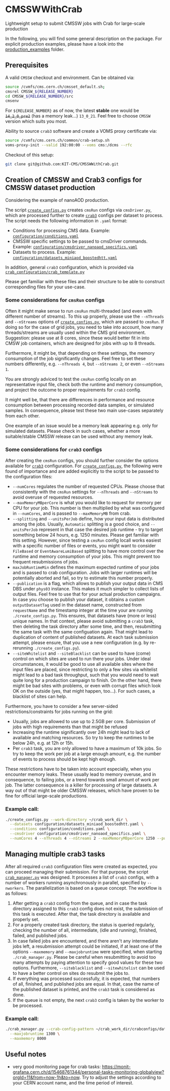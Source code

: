 # CMSSWWithCrab
Lightweight setup to submit CMSSW jobs with Crab for large-scale production

In the following, you will find some general description on the package.
For explicit production examples, please have a look into the [production_examples](production_examples) folder.

## Prerequisites

A valid `CMSSW` checkout and environment. Can be obtained via:

```bash
source /cvmfs/cms.cern.ch/cmsset_default.sh;
cmsrel CMSSW_${RELEASE_NUMBER}
cd CMSSW_${RELEASE_NUMBER}/src
cmsenv
```

For `${RELEASE_NUMBER}` as of now, the latest **stable** one would be ~~`14_2_0_pre2`~~ (has a memory leak...) `13_0_21`.
Feel free to choose `CMSSW` version which suits you most.

Ability to source `crab3` software and create a VOMS proxy certificate via:

```bash
source /cvmfs/cms.cern.ch/common/crab-setup.sh
voms-proxy-init --valid 192:00:00 --voms cms:/dcms --rfc
```

Checkout of this setup:

```bash
git clone git@github.com:KIT-CMS/CMSSWWithCrab.git
```

## Creation of CMSSW and Crab3 configs for CMSSW dataset production

Considering the example of nanoAOD production.

The script [`create_configs.py`](create_configs.py) creates `cmsRun` configs via `cmsDriver.py`, which are processed further
to create [`crab3`](https://twiki.cern.ch/twiki/bin/view/CMSPublic/SWGuideCrab) configs per dataset to process. The script needs the following information in `.yaml` format:

* Conditions for processing CMS data. Example: [`configuration/conditions.yaml`](configuration/conditions.yaml)
* CMSSW specific settings to be passed to cmsDriver commands. Example: [`configuration/cmsdriver_nanoaod_specifics.yaml`](configuration/cmsdriver_nanoaod_specifics.yaml)
* Datasets to process. Example: [`configuration/datasets_miniaod_boostedhtt.yaml`](configuration/datasets_miniaod_boostedhtt.yaml)

In addition, general `crab3` configuration, which is provided via [`crab_configuration/crab_template.py`](crab_configuration/crab_template.py)

Please get familiar with these files and their structure to be able to construct corresponding files for your use-case.

### Some considerations for `cmsRun` configs

Often it might make sense to run `cmsRun` multi-threaded (and even with different number of streams). To this up properly, please use the `--nThreads` and `--nStreams`
options of [`create_configs.py`](create_configs.py), which are passed to `cmsRun`. If doing so for the case of grid jobs, you need to take into account,
how many threads/streams are usually used within the CMS grid environment. Suggestion: please use at 8 cores, since these would better fit in into CMSW job containers,
which are designed for jobs with up to 8 threads.

Furthermore, it might be, that depending on these settings, the memory consumption of the job significantly changes.
Feel free to set these numbers differently, e.g. `--nThreads 4`, but `--nStreams 2`, or even `--nStreams 1`.

You are strongly adviced to test the `cmsRun` config locally on an representative input file, check both the runtime and memory consumption, and project
the outcome to proper requirements for `crab3` config.

It might well be, that there are differences in performance and resource consumption between processing recorded data samples, or simulated samples.
In consequence, please test these two main use-cases separately from each other.

One example of an issue would be a memory leak appearing e.g. only for simulated datasets. Please check in such cases, whether a more suitable/stable CMSSW release
can be used without any memory leak.

### Some considerations for `crab3` configs

After creating the `cmsRun` configs, you should further consider the options available for
[`crab3`](https://twiki.cern.ch/twiki/bin/view/CMSPublic/SWGuideCrab#Documentation_for_beginner_users) configuration.
For [`create_configs.py`](create_configs.py), the following were found of importance and are added explicitly to the script to be passed to the configuration files:

* `--numCores` regulates the number of requested CPUs. Please choose that consistently with the `cmsRun` settings for `--nThreads` and `--nStreams` to avoid overuse of requested resources.
* `--maxMemoryMBperCore` is what you would like to request for memory per CPU for your job. This number is then multiplied by what was configured in `--numCores`, and is passed to `--maxMemoryMB` from crab.
* `--splitting` and `--unitsPerJob` define, how your input data is distributed among the jobs. Usually, `Automatic` splitting is a good choice, and `--unitsPerJob` represent in that case the desired job runtime - try to target something below 24 hours, e.g. 1250 minutes. Please get familiar with this setting. However, since testing a `cmsRun` config locall works easiest with a specific number of files or events, you might want to consider `FileBased` or `EventAwareLumiBased` splitting to have more control over the runtime and memory consumption of your jobs. This might prevent too frequent resubmissions of jobs.
* `maxJobRuntimeMin` defines the maximum expected runtime of your jobs and is passed to crab configuration. Jobs with larger runtimes will be potentially aborted and fail, so try to estimate this number properly.
* `--publication` is a flag, which allows to publish your output data in CMS DBS under `phys03` instance. This makes it much simpler to collect lists of output files. Feel free to use that for your actual production campaigns. In case you choose to publish your dataset, it obtains a custom `outputDatasetTag` used in the dataset name, constructed from `requestName` and the timestamp integer at the time your are running `./create_configs.py`. This ensures, that datasets have (more or less) unique names. In that context, please avoid submitting a `crab3` task, then deleting the task directory after some time, and then, resubmitting the same task with the same configuation again. That might lead to duplication of content of published datasets. At each task submission attempt, please ensure, that you use a new configuration (e.g. by re-rerunning `./create_configs.py`).
* `--siteWhitelist` and `--siteBlacklist` can be used to have (come) control on which sites are used to run there your jobs. Under ideal circumstances, it would be good to use all available sites where the input files are placed, since restricting to only a few sites via whitelist might lead to a bad task throughput, such that you would need to wait quite long for a production campaign to finish. On the other hand, there might be bad sites with problems, or even with corrupt files which look OK on the outside (yes, that might happen, too...). For such cases, a blacklist of sites can help.

Furthermore, you have to consider a few server-sided restrictions/constraints for jobs running on the grid:

* Usually, jobs are allowed to use up to 2.5GB per core. Submission of jobs with high requirements than that might be refused
* Increasing the runtime significantly over 24h might lead to lack of available and matching resources. So try to keep the runtimes to be below 24h, e.g. at 12h or 15h.
* Per `crab3` task, you are only allowed to have a maximum of 10k jobs. So try to keep the work per job at a large enough amount, e.g. the number of events to process should be kept high enough.

These restrictions have to be taken into account especially, when you encounter memory leaks.
These usually lead to memory overuse, and in consequence, to failing jobs, or a trend towards small amount of work per job.
The latter consequence is a killer for processing of large datasets.
A way out of that might be older CMSSW releases, which have proven to be fine for official large-scale productions.

### Example call:

```bash
./create_configs.py --work-directory ~/crab_work_dir \
  --datasets configuration/datasets_miniaod_boostedhtt.yaml \
  --conditions configuration/conditions.yaml \
  --cmsdriver configuration/cmsdriver_nanoaod_specifics.yaml \
  --numCores 4 --nThreads 4 --nStreams 2 --maxMemoryMBperCore 1250 --publication
```
## Managing multiple crab3 tasks

After all required `crab3` configuration files were created as expected, you can proceed managing their submission.
For that purpose, the script [`crab_manager.py`](crab_manager.py) was designed. It processes a list of `crab3` configs, with a number of workers running asynchronously in parallel, specified by `--nworkers`. The parallelization is based on a queue concept. The workflow is as follows:

1) After getting a `crab3` config from the queue, and in case the task directory assigned to this `crab3` config does not exist, the submission of this task is executed. After that, the task directory is available and properly set.
2) For a properly created task directory, the status is queried regularly, checking the number of all, intermediate, (idle and running), finished, failed, and published jobs.
3) In case failed jobs are encountered, and there aren't any intermediate jobs left, a resubmission attempt could be initiated, if at least one of the options `--maxmemory` and `--maxjobruntime` were specified, when starting `./crab_manager.py`. Please be careful when resubmitting to avoid too many attempts by paying attention to specify good values for these two options. Furthermore, `--siteblacklist` and `--sitewhitelist` can be used to have a better control on sites do resubmit the jobs to.
4) If everything was processed successfully, it is expected, that numbers of all, finished, and published jobs are equal. In that, case the name of the published dataset is printed, and the `crab3` task is considered as done.
5) If the queue is not empty, the next `crab3` config is taken by the worker to be processed.

### Example call:

```bash
./crab_manager.py --crab-config-pattern ~/crab_work_dir/crabconfigs/data_2018UL_singlemuon_SingleMuon_Run2018*.py \
  --maxjobruntime 1300 \
  --maxmemory 8000
```

## Useful notes

* very good monitoring page for crab tasks: https://monit-grafana.cern.ch/d/15468761344/personal-tasks-monitoring-globalview?orgId=11&from=now-1h&to=now. Try to adjust the settings according to your CERN account name, and the time period of interest.
